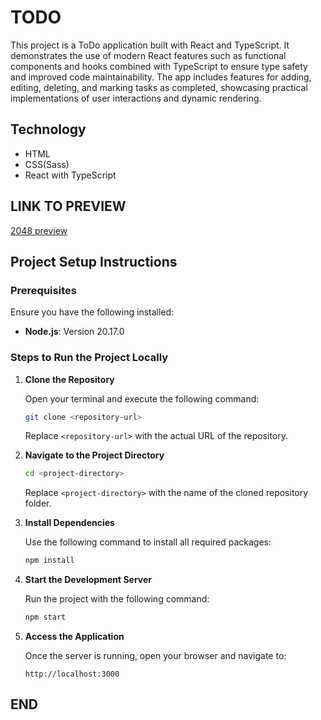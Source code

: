 # TODO

This project is a ToDo application built with React and TypeScript. It demonstrates the use of modern React features such as functional components and hooks combined with TypeScript to ensure type safety and improved code maintainability. The app includes features for adding, editing, deleting, and marking tasks as completed, showcasing practical implementations of user interactions and dynamic rendering.

## Technology
- HTML
- CSS(Sass)
- React with TypeScript

## LINK TO PREVIEW

[2048 preview](https://an-marrykyslenko.github.io/to_do/)

## Project Setup Instructions

### Prerequisites

Ensure you have the following installed:
- **Node.js**: Version 20.17.0 

### Steps to Run the Project Locally

1. **Clone the Repository**

   Open your terminal and execute the following command:
   ```bash
   git clone <repository-url>
   ```
   Replace `<repository-url>` with the actual URL of the repository.

2. **Navigate to the Project Directory**

   ```bash
   cd <project-directory>
   ```
   Replace `<project-directory>` with the name of the cloned repository folder.

3. **Install Dependencies**

   Use the following command to install all required packages:
   ```bash
   npm install
   ```

4. **Start the Development Server**

   Run the project with the following command:
   ```bash
   npm start
   ```

5. **Access the Application**

   Once the server is running, open your browser and navigate to:
   ```
   http://localhost:3000
   ```

## END